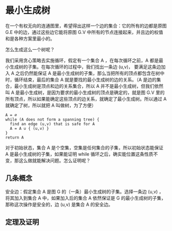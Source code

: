 # 最小生成树

在一个有权无向的连通图里，希望得出这样一个边的集合：它的所有的边都是原图 G.E 中的边，通过这些边它能将原图 G.V 中所有的节点连接起来，并且边的权值和是各种方案里最小的。

怎么生成这么一个树呢？

我们采用贪心策略去实施循环，假定有一个集合 A ，在每次循环之前，A 都是最小生成树的子集。在每次循环的过程中，我们找出一条边 (u,v)， 要满足这条边加入 A 之后仍然能保证 A 是最小生成树的子集，那么当把所有的顶点都包含在树中时，循环结束，最后的集合 A 就是要找的最小生成树的边的关系。（A 是边的集合，最小生成树是顶点和边的关系集合，所以 A 并不是最小生成树，但我们依然叫 A 是最小生成树，是因为要求的最小生成树的顶点是确定的，就是图 G.V 里的所有顶点，所以如果能确定这些顶点的边关系，就确定了最小生成树。所以通过 A 就确定了树，所以就把 A 叫做树，为了方便）

```
A = ∅
while (A does not form a spanning tree) {
  find an edge (u,v) that is safe for A
  A = A ∪ { (u,v) }
}
return A
```

对于初始状态，集合 A 是个空集，空集是任何集合的子集，所以初始状态能保证 A 是最小生成树的子集，如果能证明 while 循环之后，确实能位置这条性质不变，那这么做就能解决问题。怎么证明呢？

## 几条概念

安全边：假定集合 A 是图 G 的（一条）最小生成树的子集。选择一条边 (u,v) ，将其加入到集合 A 中，如果加入后的集合 A 依然保证是 G 的最小生成树的子集，那称这次操作是安全的，边 (u,v) 是集合 A 的安全边。


## 定理及证明